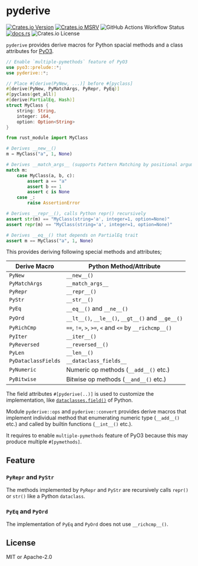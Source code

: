 # pyderive

[![Crates.io Version](https://img.shields.io/crates/v/pyderive?logo=rust)](https://crates.io/crates/pyderive)
[![Crates.io MSRV](https://img.shields.io/crates/msrv/pyderive?logo=rust)](https://rust-lang.github.io/rfcs/2495-min-rust-version.html)
![GitHub Actions Workflow Status](https://img.shields.io/github/actions/workflow/status/paqira/pyderive/ci.yaml?logo=GitHub)
[![docs.rs](https://img.shields.io/docsrs/pyderive?logo=rust)](https://docs.rs/pyderive/)
![Crates.io License](https://img.shields.io/crates/l/pyderive)

`pyderive` provides derive macros for Python spacial methods and a class attributes for [PyO3].

[PyO3]: https://github.com/PyO3/pyo3

```rust
// Enable `multiple-pymethods` feature of PyO3
use pyo3::prelude::*;
use pyderive::*;

// Place #[derive(PyNew, ...)] before #[pyclass]
#[derive(PyNew, PyMatchArgs, PyRepr, PyEq)]
#[pyclass(get_all)]
#[derive(PartialEq, Hash)]
struct MyClass {
    string: String,
    integer: i64,
    option: Option<String>
}
```

```python
from rust_module import MyClass

# Derives __new__()
m = MyClass("a", 1, None)

# Derives __match_args__ (supports Pattern Matching by positional arguments)
match m:
    case MyClass(a, b, c):
        assert a == "a"
        assert b == 1
        assert c is None
    case _:
        raise AssertionError

# Derives __repr__(), calls Python repr() recursively
assert str(m) == "MyClass(string='a', integer=1, option=None)"
assert repr(m) == "MyClass(string='a', integer=1, option=None)"

# Derives __eq__() that depends on PartialEq trait
assert m == MyClass("a", 1, None)
```

This provides deriving following special methods and attributes;

| Derive Macro        | Python Method/Attribute                                |
|---------------------|--------------------------------------------------------|
| `PyNew`             | `__new__()`                                            |
| `PyMatchArgs`       | `__match_args__`                                       |
| `PyRepr`            | `__repr__()`                                           |
| `PyStr`             | `__str__()`                                            |
| `PyEq`              | `__eq__()` and `__ne__()`                              |
| `PyOrd`             | `__lt__()`, `__le__()`, `__gt__()` and `__ge__()`      |
| `PyRichCmp`         | `==`, `!=`, `>`, `>=`, `<` and `<=` by `__richcmp__()` |
| `PyIter`            | `__iter__()`                                           |
| `PyReversed`        | `__reversed__()`                                       |
| `PyLen`             | `__len__()`                                            |
| `PyDataclassFields` | `__dataclass_fields__`                                 |
| `PyNumeric`         | Numeric op methods (`__add__()` etc.)                  |
| `PyBitwise`         | Bitwise op methods (`__and__()` etc.)                  |

The field attributes `#[pyderive(..)]` is used to customize the implementation,
like [`dataclasses.field()`][dataclasses-field] of Python.

[dataclasses-field]: https://docs.python.org/3/library/dataclasses.html#dataclasses.field

Module `pyderive::ops` and `pyderive::convert` provides
derive macros that implement individual method that enumerating numeric type (`__add__()` etc.) and
called by builtin functions (`__int__()` etc.).

It requires to enable `multiple-pymethods` feature of PyO3 because this may produce multiple `#[pymethods]`.

## Feature

### `PyRepr` and `PyStr`

The methods implemented by `PyRepr` and `PyStr` are recursively calls `repr()` or `str()` like a Python `dataclass`.

### `PyEq` and `PyOrd`

The implementation of `PyEq` and `PyOrd` does not use `__richcmp__()`.

## License

MIT or Apache-2.0
